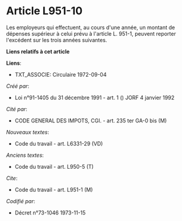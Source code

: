 # Article L951-10

Les employeurs qui effectuent, au cours d'une année, un montant de dépenses supérieur à celui prévu à l'article L. 951-1,
peuvent reporter l'excédent sur les trois années suivantes.

**Liens relatifs à cet article**

**Liens**:

  - TXT_ASSOCIE: Circulaire 1972-09-04

_Créé par_:

  - Loi n°91-1405 du 31 décembre 1991 - art. 1 () JORF 4 janvier 1992

_Cité par_:

  - CODE GENERAL DES IMPOTS, CGI. - art. 235 ter GA-0 bis (M)

_Nouveaux textes_:

  - Code du travail - art. L6331-29 (VD)

_Anciens textes_:

  - Code du travail - art. L950-5 (T)

_Cite_:

  - Code du travail - art. L951-1 (M)

_Codifié par_:

  - Décret n°73-1046 1973-11-15
